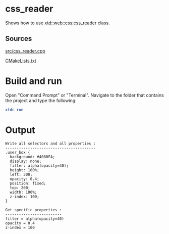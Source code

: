 # css_reader

Shows how to use [xtd::web::css:css_reader](https://gammasoft71.github.io/xtd/reference_guides/latest/classxtd_1_1web_1_1css_1_1css__reader.html) class.

## Sources

[src/css_reader.cpp](src/css_reader.cpp)

[CMakeLists.txt](CMakeLists.txt)

# Build and run

Open "Command Prompt" or "Terminal". Navigate to the folder that contains the project and type the following:

```cmake
xtdc run
```

# Output

```
Write all selectors and all properties :
----------------------------------------
.user_box {
  background: #4080FA;
  display: none;
  filter: alpha(opacity=40);
  height: 100%;
  left: 300;
  opacity: 0.4;
  position: fixed;
  top: 200;
  width: 100%;
  z-index: 100;
}

Get specific properties :
-------------------------
filter = alpha(opacity=40)
opacity = 0.4
z-index = 100
```
